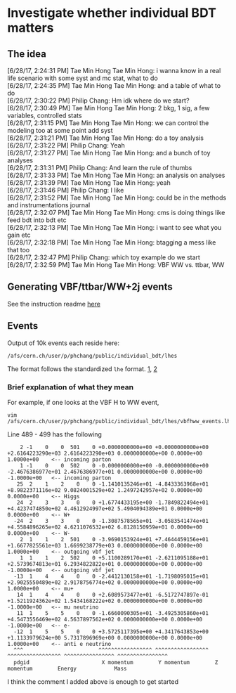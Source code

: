 # Investigate whether individual BDT matters

## The idea

[6/28/17, 2:24:31 PM] Tae Min Hong Tae Min Hong: i wanna know in a real life scenario with some syst and mc stat, what to do  
[6/28/17, 2:24:35 PM] Tae Min Hong Tae Min Hong: and a table of what to do  
[6/28/17, 2:30:22 PM] Philip Chang: Hm idk where do we start?  
[6/28/17, 2:30:49 PM] Tae Min Hong Tae Min Hong: 2 bkg, 1 sig, a few variables, controlled stats  
[6/28/17, 2:31:15 PM] Tae Min Hong Tae Min Hong: we can control the modeling too at some point add syst  
[6/28/17, 2:31:21 PM] Tae Min Hong Tae Min Hong: do a toy analysis  
[6/28/17, 2:31:22 PM] Philip Chang: Yeah  
[6/28/17, 2:31:27 PM] Tae Min Hong Tae Min Hong: and a bunch of toy analyses  
[6/28/17, 2:31:31 PM] Philip Chang: And learn the rule of thumbs  
[6/28/17, 2:31:33 PM] Tae Min Hong Tae Min Hong: an analysis on analyses  
[6/28/17, 2:31:39 PM] Tae Min Hong Tae Min Hong: yeah  
[6/28/17, 2:31:46 PM] Philip Chang: I like  
[6/28/17, 2:31:52 PM] Tae Min Hong Tae Min Hong: could be in the methods and instrumentations journal  
[6/28/17, 2:32:07 PM] Tae Min Hong Tae Min Hong: cms is doing things like feed bdt into bdt etc  
[6/28/17, 2:32:13 PM] Tae Min Hong Tae Min Hong: i want to see what you gain etc  
[6/28/17, 2:32:18 PM] Tae Min Hong Tae Min Hong: btagging a mess like that too  
[6/28/17, 2:32:47 PM] Philip Chang: which toy example do we start  
[6/28/17, 2:32:59 PM] Tae Min Hong Tae Min Hong: VBF WW vs. ttbar, WW  

## Generating VBF/ttbar/WW+2j events

See the instruction readme [here](RunningMG5.md)

## Events

Output of 10k events each reside here:

    /afs/cern.ch/user/p/phchang/public/individual_bdt/lhes

The format follows the standardized ```lhe``` format. [1](https://en.wikipedia.org/wiki/Les_Houches_Accords), [2](https://arxiv.org/abs/hep-ph/0609017)

### Brief explanation of what they mean

For example, if one looks at the VBF H to WW event,

    vim /afs/cern.ch/user/p/phchang/public/individual_bdt/lhes/vbfhww_events.lhe

Line 489 - 499 has the following

        2 -1    0    0  501    0 +0.0000000000e+00 +0.0000000000e+00 +2.6164223290e+03 2.6164223290e+03 0.0000000000e+00 0.0000e+00 1.0000e+00    <-- incoming parton
        1 -1    0    0  502    0 -0.0000000000e+00 -0.0000000000e+00 -2.4676386977e+01 2.4676386977e+01 0.0000000000e+00 0.0000e+00 -1.0000e+00   <-- incoming parton
       25  2    1    2    0    0 -1.1410135246e+01 -4.8433363968e+01 +8.9822371116e+02 9.0824001529e+02 1.2497242957e+02 0.0000e+00 0.0000e+00    <-- Higgs
       24  2    3    3    0    0 +1.6774433195e+00 -1.7849822494e+01 +4.4237474850e+02 4.4612924997e+02 5.4904094389e+01 0.0000e+00 0.0000e+00    <-- W+
      -24  2    3    3    0    0 -1.3087578565e+01 -3.0583541474e+01 +4.5584896265e+02 4.6211076532e+02 6.8128150959e+01 0.0000e+00 0.0000e+00    <-- W-
        2  1    1    2  501    0 -3.9690153924e+01 +7.4644459156e+01 +1.6677825561e+03 1.6699238779e+03 0.0000000000e+00 0.0000e+00 1.0000e+00    <-- outgoing vbf jet
        1  1    1    2  502    0 +5.1100289170e+01 -2.6211095188e+01 +2.5739674813e+01 6.2934822822e+01 0.0000000000e+00 0.0000e+00 -1.0000e+00   <-- outgoing vbf jet
      -13  1    4    4    0    0 -2.4412130158e+01 -1.7198095015e+01 +2.9025550489e+02 2.9178756774e+02 0.0000000000e+00 0.0000e+00 1.0000e+00    <-- mu+
       14  1    4    4    0    0 +2.6089573477e+01 -6.5172747897e-01 +1.5211924362e+02 1.5434168222e+02 0.0000000000e+00 0.0000e+00 -1.0000e+00   <-- mu neutrino
       11  1    5    5    0    0 -1.6660090305e+01 -3.4925305860e+01 +4.5473556469e+02 4.5637897562e+02 0.0000000000e+00 0.0000e+00 -1.0000e+00   <-- e-
      -12  1    5    5    0    0 +3.5725117395e+00 +4.3417643853e+00 +1.1133979624e+00 5.7317896969e+00 0.0000000000e+00 0.0000e+00 1.0000e+00    <-- anti e neutrino
      ^^^                        ^^^^^^^^^^^^^^^^^ ^^^^^^^^^^^^^^^^^ ^^^^^^^^^^^^^^^^^ ^^^^^^^^^^^^^^^^ ^^^^^^^^^^^^^^^^
      pdgid                       X momentum        Y momentum        Z momentum        Energy            Mass

I think the comment I added above is enough to get started
